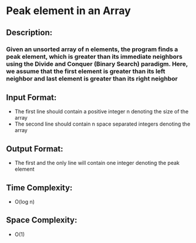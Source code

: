# Peak element in an Array
## Description:
### Given an unsorted array of n elements, the program finds a peak element, which is greater than its immediate neighbors using the Divide and Conquer (Binary Search) paradigm. Here, we assume that the first element is greater than its left neighbor and last element is greater than its right neighbor
## Input Format:
* The first line should contain a positive integer n denoting the size of the array
* The second line should contain n space separated integers denoting the array
## Output Format:
* The first and the only line will contain one integer denoting the peak element
## Time Complexity: 
* O(log n)
## Space Complexity: 
* O(1)